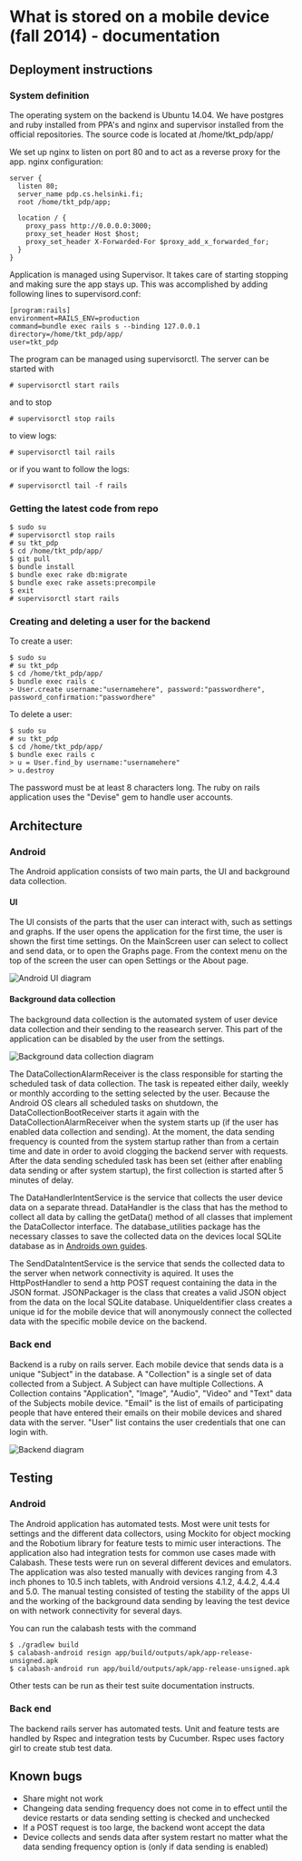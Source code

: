 What is stored on a mobile device (fall 2014) - documentation
=============================================================

Deployment instructions
-----------------------

### System definition

The operating system on the backend is Ubuntu 14.04. We have postgres and ruby installed from PPA's and nginx and supervisor installed from the official repositories. The source code is located at /home/tkt_pdp/app/

We set up nginx to listen on port 80 and to act as a reverse proxy for the app. nginx configuration:

```
server {
  listen 80;
  server_name pdp.cs.helsinki.fi;
  root /home/tkt_pdp/app;

  location / {
    proxy_pass http://0.0.0.0:3000;
    proxy_set_header Host $host;
    proxy_set_header X-Forwarded-For $proxy_add_x_forwarded_for;
  }
}
```

Application is managed using Supervisor. It takes care of starting stopping and making sure the app stays up. This was accomplished by adding following lines to supervisord.conf:

```
[program:rails]
environment=RAILS_ENV=production
command=bundle exec rails s --binding 127.0.0.1
directory=/home/tkt_pdp/app/
user=tkt_pdp
```

The program can be managed using supervisorctl. The server can be started with

```
# supervisorctl start rails
```

and to stop

```
# supervisorctl stop rails
```

to view logs:

```
# supervisorctl tail rails
```

or if you want to follow the logs:

```
# supervisorctl tail -f rails
```

### Getting the latest code from repo

```
$ sudo su
# supervisorctl stop rails
# su tkt_pdp
$ cd /home/tkt_pdp/app/
$ git pull
$ bundle install
$ bundle exec rake db:migrate
$ bundle exec rake assets:precompile
$ exit
# supervisorctl start rails
```

### Creating and deleting a user for the backend
To create a user:
```
$ sudo su
# su tkt_pdp
$ cd /home/tkt_pdp/app/
$ bundle exec rails c
> User.create username:"usernamehere", password:"passwordhere", password_confirmation:"passwordhere"
```

To delete a user:
```
$ sudo su
# su tkt_pdp
$ cd /home/tkt_pdp/app/
$ bundle exec rails c
> u = User.find_by username:"usernamehere"
> u.destroy
```

The password must be at least 8 characters long. The ruby on rails application uses the "Devise" gem to handle user accounts.


Architecture
------------

### Android

The Android application consists of two main parts, the UI and background data collection.

#### UI

The UI consists of the parts that the user can interact with, such as settings and graphs. If the user opens the application for the first time, the user is shown the first time settings. On the MainScreen user can select to collect and send data, or to open the Graphs page. From the context menu on the top of the screen the user can open Settings or the About page. 

![Android UI diagram](android-UI.png)

#### Background data collection

The background data collection is the automated system of user device data collection and their sending to the reasearch server. This part of the application can be disabled by the user from the settings. 

![Background data collection diagram](background-data-collection-diagram.png)

The DataCollectionAlarmReceiver is the class responsible for starting the scheduled task of data collection. The task is repeated either daily, weekly or monthly according to the setting selected by the user. Because the Android OS clears all scheduled tasks on shutdown, the DataCollectionBootReceiver starts it again with the DataCollectionAlarmReceiver when the system starts up (if the user has enabled data collection and sending). At the moment, the data sending frequency is counted from the system startup rather than from a certain time and date in order to avoid clogging the backend server with requests. After the data sending scheduled task has been set (either after enabling data sending or after system startup), the first collection is started after 5 minutes of delay.

The DataHandlerIntentService is the service that collects the user device data on a separate thread. DataHandler is the class that has the method to collect all data by calling the getData() method of all classes that implement the DataCollector interface. The database_utilities package has the necessary classes to save the collected data on the devices local SQLite database as in [Androids own guides](https://developer.android.com/training/basics/data-storage/databases.html).

The SendDataIntentService is the service that sends the collected data to the server when network connectivity is aquired. It uses the HttpPostHandler to send a http POST request containing the data in the JSON format. JSONPackager is the class that creates a valid JSON object from the data on the local SQLite database. UniqueIdentifier class creates a unique id for the mobile device that will anonymously connect the collected data with the specific mobile device on the backend.  

### Back end

Backend is a ruby on rails server. Each mobile device that sends data is a unique "Subject" in the database. A "Collection" is a single set of data collected from a Subject. A Subject can have multiple Collections. A Collection contains "Application", "Image", "Audio", "Video" and "Text" data of the Subjects mobile device. "Email" is the list of emails of participating people that have entered their emails on their mobile devices and shared data with the server. "User" list contains the user credentials that one can login with. 

![Backend diagram](backend-architechture.png)

Testing
-------

### Android

The Android application has automated tests. Most were unit tests for settings and the different data collectors, using Mockito for object mocking and the Robotium library for feature tests to mimic user interactions. The application also had integration tests for common use cases made with Calabash. These tests were run on several different devices and emulators. The application was also tested manually with devices ranging from 4.3 inch phones to 10.5 inch tablets, with Android versions 4.1.2, 4.4.2, 4.4.4 and 5.0. The manual testing consisted of testing the stability of the apps UI and the working of the background data sending by leaving the test device on with network connectivity for several days.

You can run the calabash tests with the command 
```
$ ./gradlew build
$ calabash-android resign app/build/outputs/apk/app-release-unsigned.apk
$ calabash-android run app/build/outputs/apk/app-release-unsigned.apk
```
Other tests can be run as their test suite documentation instructs.


### Back end

The backend rails server has automated tests. Unit and feature tests are handled by Rspec and integration tests by Cucumber. Rspec uses factory girl to create stub test data.


Known bugs
----------

- Share might not work
- Changeing data sending frequency does not come in to effect until the device restarts or data sending setting is checked and unchecked
- If a POST request is too large, the backend wont accept the data
- Device collects and sends data after system restart no matter what the data sending frequency option is (only if data sending is enabled)
